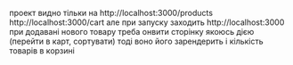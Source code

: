 проект видно тільки на
http://localhost:3000/products
http://localhost:3000/cart
але при запуску заходить http://localhost:3000
при додавані нового товару треба онвити сторінку якоюсь дією (перейти в карт, сортувати) тоді воно його зарендерить і кількість товарів в корзині